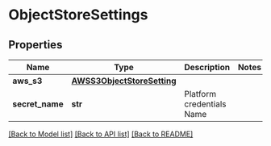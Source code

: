 # ObjectStoreSettings


## Properties
Name | Type | Description | Notes
------------ | ------------- | ------------- | -------------
**aws_s3** | [**AWSS3ObjectStoreSetting**](AWSS3ObjectStoreSetting.md) |  | 
**secret_name** | **str** | Platform credentials Name | 

[[Back to Model list]](../README.md#documentation-for-models) [[Back to API list]](../README.md#documentation-for-api-endpoints) [[Back to README]](../README.md)


